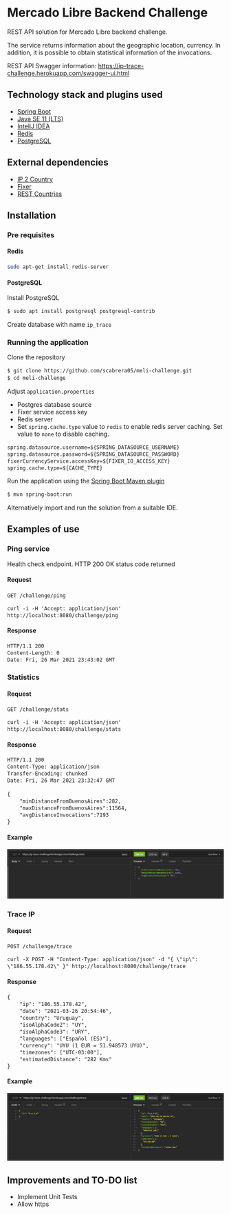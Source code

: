 # Mercado Libre Backend Challenge

REST API solution for Mercado Libre backend challenge.

The service returns information about the geographic location, currency. In addition, it is possible to obtain statistical information of the invocations.

REST API Swagger information: https://ip-trace-challenge.herokuapp.com/swagger-ui.html

## Technology stack and plugins used

* [Spring Boot]("https://spring.io/projects/spring-boot")
* [Java SE 11 (LTS)]("https://www.oracle.com/java/technologies/javase-downloads.html)
* [InteliJ IDEA]("https://www.jetbrains.com/es-es/idea/")
* [Redis]("https://redis.io/")
* [PostgreSQL]("https://www.postgresql.org/")

## External dependencies

* [IP 2 Country]("https://ip2country.info/")
* [Fixer]("https://fixer.io/")
* [REST Countries]("https://restcountries.eu/")

## Installation

### Pre requisites

#### Redis

```bash
sudo apt-get install redis-server
```

#### PostgreSQL

Install PostgreSQL

```bash
$ sudo apt install postgresql postgresql-contrib
```

Create database with name `ip_trace`

### Running the application

Clone the repository

```bash
$ git clone https://github.com/scabrera05/meli-challenge.git
$ cd meli-challenge
```

Adjust `application.properties`

* Postgres database source
* Fixer service access key
* Redis server
* Set `spring.cache.type` value to `redis` to enable redis server caching. Set value to `none` to disable caching.

```properties
spring.datasource.username=${SPRING_DATASOURCE_USERNAME}
spring.datasource.password=${SPRING_DATASOURCE_PASSWORD}
fixerCurrencyService.accessKey=${FIXER_IO_ACCESS_KEY}
spring.cache.type=${CACHE_TYPE}
```

Run the application using the [Spring Boot Maven plugin]("https://docs.spring.io/spring-boot/docs/current/maven-plugin/reference/htmlsingle/")

```bash
$ mvn spring-boot:run
```

Alternatively import and run the solution from a suitable IDE.

## Examples of use

### Ping service

Health check endpoint. HTTP 200 OK status code returned

#### Request

`GET /challenge/ping`

    curl -i -H 'Accept: application/json' http://localhost:8080/challenge/ping

#### Response

    HTTP/1.1 200
    Content-Length: 0
    Date: Fri, 26 Mar 2021 23:43:02 GMT

### Statistics

#### Request

`GET /challenge/stats`

    curl -i -H 'Accept: application/json' http://localhost:8080/challenge/stats

#### Response

    HTTP/1.1 200
    Content-Type: application/json
    Transfer-Encoding: chunked
    Date: Fri, 26 Mar 2021 23:32:47 GMT
    
    {
        "minDistanceFromBuenosAires":282,
        "maxDistanceFromBuenosAires":11564,
        "avgDistanceInvocations":7193
    }

#### Example

![img.png](screenshots/stats_service.png)

### Trace IP

#### Request

`POST /challenge/trace`

    curl -X POST -H "Content-Type: application/json" -d "{ \"ip\": \"186.55.178.42\" }" http://localhost:8080/challenge/trace

#### Response

    {
        "ip": "186.55.178.42",
        "date": "2021-03-26 20:54:46",
        "country": "Uruguay",
        "isoAlphaCode2": "UY",
        "isoAlphaCode3": "URY",
        "languages": ["Español (ES)"],
        "currency": "UYU (1 EUR = 51.948573 UYU)",
        "timezones": ["UTC-03:00"],
        "estimatedDistance": "282 Kms"
    }

#### Example

![trace service](screenshots/trace_service.png)

## Improvements and TO-DO list

* Implement Unit Tests
* Allow https
